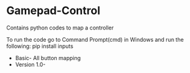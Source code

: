 # Gamepad-Control
Contains python codes to map a controller 

To run the code go to Command Prompt(cmd) in Windows and run the following:
pip install inputs

* Basic- All button mapping 
* Version 1.0- 
